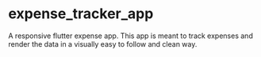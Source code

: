 # expense_tracker_app
A responsive flutter expense app. 
This app is meant to track expenses and render the data in a visually easy to follow and clean way.
